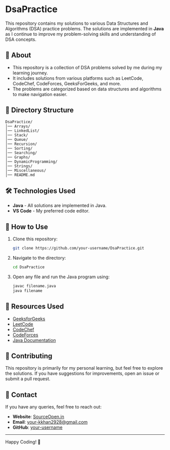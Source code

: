 # DsaPractice

This repository contains my solutions to various Data Structures and Algorithms (DSA) practice problems. The solutions are implemented in **Java** as I continue to improve my problem-solving skills and understanding of DSA concepts.

## 📌 About
- This repository is a collection of DSA problems solved by me during my learning journey.
- It includes solutions from various platforms such as LeetCode, CodeChef, CodeForces, GeeksForGeeks, and more.
- The problems are categorized based on data structures and algorithms to make navigation easier.

## 📂 Directory Structure
```
DsaPractice/
│── Arrays/
│── LinkedList/
│── Stack/
│── Queue/
│── Recursion/
│── Sorting/
│── Searching/
│── Graphs/
│── DynamicProgramming/
│── Strings/
│── Miscellaneous/
│── README.md
```

## 🛠 Technologies Used
- **Java** - All solutions are implemented in Java.
- **VS Code** - My preferred code editor.

## 🚀 How to Use
1. Clone this repository:
   ```sh
   git clone https://github.com/your-username/DsaPractice.git
   ```
2. Navigate to the directory:
   ```sh
   cd DsaPractice
   ```
3. Open any file and run the Java program using:
   ```sh
   javac filename.java
   java filename
   ```

## 📖 Resources Used
- [GeeksforGeeks](https://www.geeksforgeeks.org/)
- [LeetCode](https://leetcode.com/)
- [CodeChef](https://www.codechef.com/)
- [CodeForces](https://codeforces.com/)
- [Java Documentation](https://docs.oracle.com/en/java/)

## 🤝 Contributing
This repository is primarily for my personal learning, but feel free to explore the solutions. If you have suggestions for improvements, open an issue or submit a pull request.

## 📩 Contact
If you have any queries, feel free to reach out:
- **Website**: [SourceOpen.in](https://sourceopen.in)
- **Email**: your-kkhan2928@gmail.com
- **GitHub**: [your-username](https://github.com/kamran-code)

---

Happy Coding! 🚀

